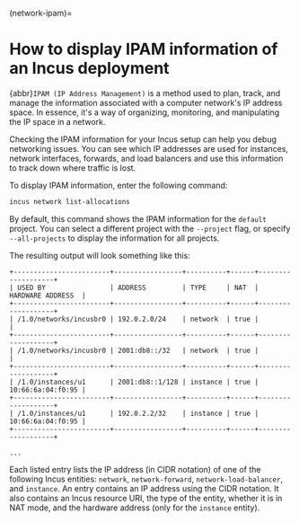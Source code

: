 (network-ipam)=
# How to display IPAM information of an Incus deployment

{abbr}`IPAM (IP Address Management)` is a method used to plan, track, and manage the information associated with a computer network's IP address space. In essence, it's a way of organizing, monitoring, and manipulating the IP space in a network.

Checking the IPAM information for your Incus setup can help you debug networking issues. You can see which IP addresses are used for instances, network interfaces, forwards, and load balancers and use this information to track down where traffic is lost.

To display IPAM information, enter the following command:

```bash
incus network list-allocations
```

By default, this command shows the IPAM information for the `default` project. You can select a different project with the `--project` flag, or specify `--all-projects` to display the information for all projects.

The resulting output will look something like this:

```
+------------------------+-----------------+----------+------+-------------------+
| USED BY                | ADDRESS         | TYPE     | NAT  | HARDWARE ADDRESS  |
+------------------------+-----------------+----------+------+-------------------+
| /1.0/networks/incusbr0 | 192.0.2.0/24    | network  | true |                   |
+------------------------+-----------------+----------+------+-------------------+
| /1.0/networks/incusbr0 | 2001:db8::/32   | network  | true |                   |
+------------------------+-----------------+----------+------+-------------------+
| /1.0/instances/u1      | 2001:db8::1/128 | instance | true | 10:66:6a:04:f0:95 |
+------------------------+-----------------+----------+------+-------------------+
| /1.0/instances/u1      | 192.0.2.2/32    | instance | true | 10:66:6a:04:f0:95 |
+------------------------+-----------------+----------+------+-------------------+

...
```

Each listed entry lists the IP address (in CIDR notation) of one of the following Incus entities: `network`, `network-forward`, `network-load-balancer`, and `instance`.
An entry contains an IP address using the CIDR notation.
It also contains an Incus resource URI, the type of the entity, whether it is in NAT mode, and the hardware address (only for the `instance` entity).
